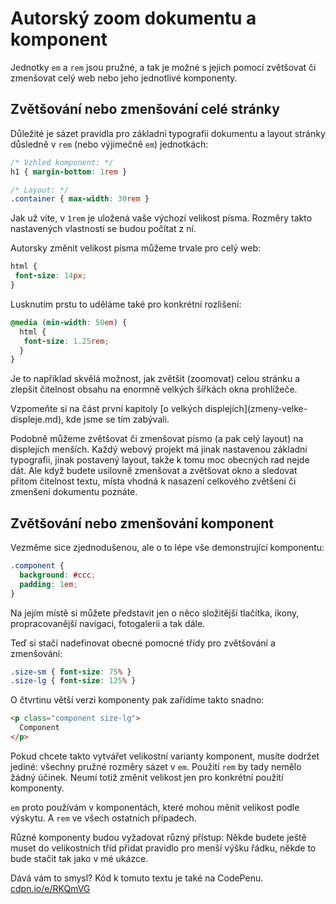 # Autorský zoom dokumentu a komponent

Jednotky `em` a `rem` jsou pružné, a tak je možné s jejich pomocí zvětšovat či zmenšovat celý web nebo jeho jednotlivé komponenty.


## Zvětšování nebo zmenšování celé stránky

Důležité je sázet pravidla pro základní typografii dokumentu a layout stránky důsledně v `rem` (nebo výjimečně `em`) jednotkách:

```css
/* Vzhled komponent: */
h1 { margin-bottom: 1rem }

/* Layout: */
.container { max-width: 30rem }
```

Jak už víte, v `1rem` je uložená vaše výchozí velikost písma. Rozměry takto nastavených vlastností se budou počítat z ní.

Autorsky změnit velikost písma můžeme trvale pro celý web:


```css
html {
 font-size: 14px;
}  
```

Lusknutím prstu to uděláme také pro konkrétní rozlišení:

```css
@media (min-width: 50em) {
  html {
   font-size: 1.25rem;
  }  
}
```

Je to například skvělá možnost, jak zvětšit (zoomovat) celou stránku a zlepšit čitelnost obsahu na enormně velkých šířkách okna prohlížeče. 


<div class="ebook-only" markdown="1">
Vzpomeňte si na část první kapitoly [o velkých displejích](zmeny-velke-displeje.md), kde jsme se tím zabývali.
</div>

Podobně můžeme zvětšovat či zmenšovat písmo (a pak celý layout) na displejích menších. Každý webový projekt má jinak nastavenou základní typografii, jinak postavený layout, takže k tomu moc obecných rad nejde dát. Ale když budete usilovně zmenšovat a zvětšovat okno a sledovat přitom čitelnost textu, místa vhodná k nasazení celkového zvětšení či zmenšení dokumentu poznáte.


## Zvětšování nebo zmenšování komponent

Vezměme sice zjednodušenou, ale o to lépe vše demonstrující komponentu:

```css
.component {
  background: #ccc;
  padding: 1em;
}
```

Na jejím místě si můžete představit jen o něco složitější tlačítka, ikony, propracovanější navigaci, fotogalerii a tak dále. 

Teď si stačí nadefinovat obecné pomocné třídy pro zvětšování a zmenšování:

```css
.size-sm { font-size: 75% }
.size-lg { font-size: 125% }
```

O čtvrtinu větší verzi komponenty pak zařídíme takto snadno:

```html
<p class="component size-lg">
  Component
</p>
```

Pokud chcete takto vytvářet velikostní varianty komponent, musíte dodržet jediné: všechny pružné rozměry sázet v `em`. Použití `rem` by tady nemělo žádný účinek. Neumí totiž změnit velikost jen pro konkrétní použití komponenty.

`em` proto používám v komponentách, které mohou měnit velikost podle výskytu. A `rem` ve všech ostatních případech.

Různé komponenty budou vyžadovat různý přístup: Někde budete ještě muset do velikostních tříd přidat pravidlo pro menší výšku řádku, někde to bude stačit tak jako v mé ukázce.

Dává vám to smysl? Kód k tomuto textu je také na CodePenu. [cdpn.io/e/RKQmVG](http://codepen.io/machal/pen/RKQmVG?editors=1100#0)
